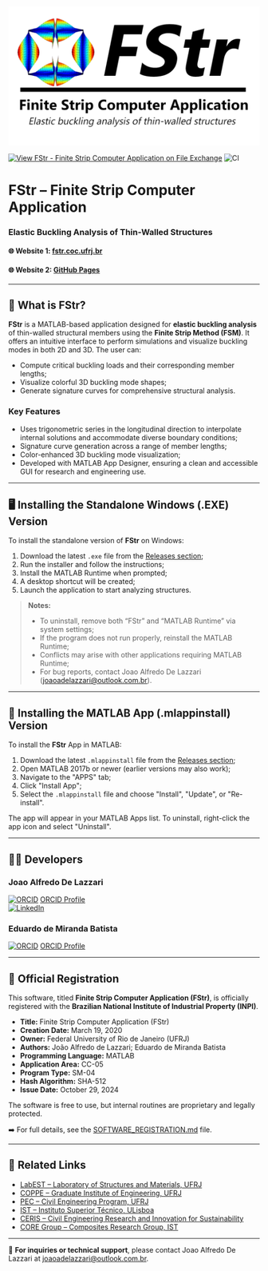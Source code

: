 ![](https://github.com/joaoadelazzari/FStr/blob/master/images/logos/logo2020_1.png?raw=true)

[![View FStr - Finite Strip Computer Application on File Exchange](https://www.mathworks.com/matlabcentral/images/matlab-file-exchange.svg)](https://www.mathworks.com/matlabcentral/fileexchange/74306)
![CI](https://github.com/joaoadelazzari/FStr/workflows/CI/badge.svg)

# FStr – Finite Strip Computer Application
### Elastic Buckling Analysis of Thin-Walled Structures

#### 🌐 Website 1: [fstr.coc.ufrj.br](https://sites.google.com/coc.ufrj.br/fstr)  
#### 🌐 Website 2: [GitHub Pages](https://joaoadelazzari.github.io/FStr/)

---

## 🧠 What is FStr?

**FStr** is a MATLAB-based application designed for **elastic buckling analysis** of thin-walled structural members using the **Finite Strip Method (FSM)**. It offers an intuitive interface to perform simulations and visualize buckling modes in both 2D and 3D. The user can:

- Compute critical buckling loads and their corresponding member lengths;
- Visualize colorful 3D buckling mode shapes;
- Generate signature curves for comprehensive structural analysis.

### Key Features

- Uses trigonometric series in the longitudinal direction to interpolate internal solutions and accommodate diverse boundary conditions;
- Signature curve generation across a range of member lengths;
- Color-enhanced 3D buckling mode visualization;
- Developed with MATLAB App Designer, ensuring a clean and accessible GUI for research and engineering use.

---

## 🖥️ Installing the Standalone Windows (.EXE) Version

To install the standalone version of **FStr** on Windows:

1. Download the latest `.exe` file from the [Releases section](https://github.com/joaoadelazzari/FStr/releases/);
2. Run the installer and follow the instructions;
3. Install the MATLAB Runtime when prompted;
4. A desktop shortcut will be created;
5. Launch the application to start analyzing structures.

> **Notes:**
> - To uninstall, remove both “FStr” and “MATLAB Runtime” via system settings;
> - If the program does not run properly, reinstall the MATLAB Runtime;
> - Conflicts may arise with other applications requiring MATLAB Runtime;
> - For bug reports, contact Joao Alfredo De Lazzari (joaoadelazzari@outlook.com.br).

---

## 🔧 Installing the MATLAB App (.mlappinstall) Version

To install the **FStr** App in MATLAB:

1. Download the latest `.mlappinstall` file from the [Releases section](https://github.com/joaoadelazzari/FStr/releases/);
2. Open MATLAB 2017b or newer (earlier versions may also work);
3. Navigate to the "APPS" tab;
4. Click "Install App";
5. Select the `.mlappinstall` file and choose "Install", "Update", or "Re-install".

The app will appear in your MATLAB Apps list. To uninstall, right-click the app icon and select "Uninstall".

---

## 👨‍💻 Developers

### Joao Alfredo De Lazzari  
[![ORCID](https://orcid.org/sites/default/files/images/orcid_16x16.png)](https://orcid.org/0000-0002-3176-3006) [ORCID Profile](https://orcid.org/0000-0002-3176-3006)  
[![LinkedIn](https://img.shields.io/badge/LinkedIn-0077B5?style=for-the-badge&logo=linkedin&logoColor=white)](https://www.linkedin.com/in/joaoalfredo/)

### Eduardo de Miranda Batista  
[![ORCID](https://orcid.org/sites/default/files/images/orcid_16x16.png)](https://orcid.org/0000-0002-6317-6789) [ORCID Profile](https://orcid.org/0000-0002-6317-6789)

---

## 🔖 Official Registration

This software, titled **Finite Strip Computer Application (FStr)**, is officially registered with the **Brazilian National Institute of Industrial Property (INPI)**.

- **Title:** Finite Strip Computer Application (FStr)  
- **Creation Date:** March 19, 2020  
- **Owner:** Federal University of Rio de Janeiro (UFRJ)  
- **Authors:** João Alfredo de Lazzari; Eduardo de Miranda Batista  
- **Programming Language:** MATLAB  
- **Application Area:** CC-05  
- **Program Type:** SM-04  
- **Hash Algorithm:** SHA-512  
- **Issue Date:** October 29, 2024  

The software is free to use, but internal routines are proprietary and legally protected.

➡️ For full details, see the [SOFTWARE_REGISTRATION.md](./SOFTWARE_REGISTRATION.md) file.

---

## 🔗 Related Links

- [LabEST – Laboratory of Structures and Materials, UFRJ](http://www.labest.coc.ufrj.br/)
- [COPPE – Graduate Institute of Engineering, UFRJ](https://coppe.ufrj.br/en/)
- [PEC – Civil Engineering Program, UFRJ](http://www.coc.ufrj.br/en/)
- [IST – Instituto Superior Técnico, ULisboa](https://tecnico.ulisboa.pt/en/)
- [CERIS – Civil Engineering Research and Innovation for Sustainability](https://ceris.pt/)
- [CORE Group – Composites Research Group, IST](https://coregroup.tecnico.ulisboa.pt/)

---

📧 **For inquiries or technical support**, please contact Joao Alfredo De Lazzari at [joaoadelazzari@outlook.com.br](mailto:joaoadelazzari@outlook.com.br).

